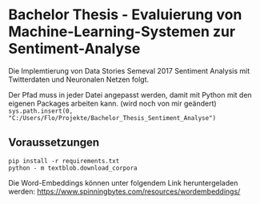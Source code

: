 # Bachelor Thesis - Evaluierung von Machine-Learning-Systemen zur Sentiment-Analyse

Die Implemtierung von Data Stories Semeval 2017 Sentiment Analysis mit Twitterdaten und Neuronalen Netzen folgt.

Der Pfad muss in jeder Datei angepasst werden, damit mit Python mit den eigenen Packages arbeiten kann. (wird noch von mir geändert)
`sys.path.insert(0, "C:/Users/Flo/Projekte/Bachelor_Thesis_Sentiment_Analyse")`

## Voraussetzungen
`pip install -r requirements.txt`
<br>
`python - m textblob.download_corpora`

Die Word-Embeddings können unter folgendem Link heruntergeladen werden:
https://www.spinningbytes.com/resources/wordembeddings/

